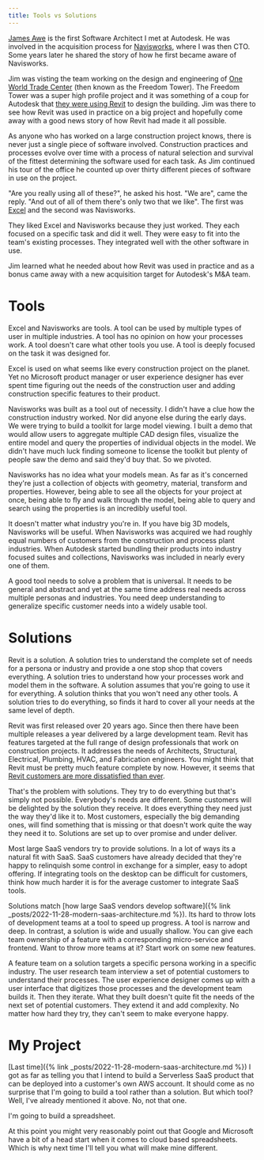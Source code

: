 ```yaml
---
title: Tools vs Solutions
---
```


[James Awe](https://www.linkedin.com/in/james-awe-4630a94/) is the first Software Architect I met at Autodesk. He was involved in the acquisition process for [Navisworks](https://en.wikipedia.org/wiki/Navisworks), where I was then CTO. Some years later he shared the story of how he first became aware of Navisworks. 

Jim was visting the team working on the design and engineering of [One World Trade Center](https://en.wikipedia.org/wiki/One_World_Trade_Center) (then known as the Freedom Tower). The Freedom Tower was a super high profile project and it was something of a coup for Autodesk that [they were using Revit](https://aecmag.com/news/bim-and-the-freedom-tower/) to design the building. Jim was there to see how Revit was used in practice on a big project and hopefully come away with a good news story of how Revit had made it all possible. 

As anyone who has worked on a large construction project knows, there is never just a single piece of software involved. Construction practices and processes evolve over time with a process of natural selection and survival of the fittest determining the software used for each task. As Jim continued his tour of the office he counted up over thirty different pieces of software in use on the project. 

"Are you really using all of these?", he asked his host. "We are", came the reply. "And out of all of them there's only two that we like". The first was [Excel](https://en.wikipedia.org/wiki/Microsoft_Excel) and the second was Navisworks.

They liked Excel and Navisworks because they just worked. They each focused on a specific task and did it well. They were easy to fit into the team's existing processes. They integrated well with the other software in use. 

Jim learned what he needed about how Revit was used in practice and as a bonus came away with a new acquisition target for Autodesk's M&A team.

# Tools

Excel and Navisworks are tools. A tool can be used by multiple types of user in multiple industries. A tool has no opinion on how your processes work. A tool doesn't care what other tools you use. A tool is deeply focused on the task it was designed for. 

Excel is used on what seems like every construction project on the planet. Yet no Microsoft product manager or user experience designer has ever spent time figuring out the needs of the construction user and adding construction specific features to their product.

Navisworks was built as a tool out of necessity. I didn't have a clue how the construction industry worked. Nor did anyone else during the early days. We were trying to build a toolkit for large model viewing. I built a demo that would allow users to aggregate multiple CAD design files, visualize the entire model and query the properties of individual objects in the model. We didn't have much luck finding someone to license the toolkit but plenty of people saw the demo and said they'd buy that. So we pivoted. 

Navisworks has no idea what your models mean. As far as it's concerned they're just a collection of objects with geometry, material, transform and properties. However, being able to see all the objects for your project at once, being able to fly and walk through the model, being able to query and search using the properties is an incredibly useful tool. 

It doesn't matter what industry you're in. If you have big 3D models, Navisworks will be useful. When Navisworks was acquired we had roughly equal numbers of customers from the construction and process plant industries. When Autodesk started bundling their products into industry focused suites and collections, Navisworks was included in nearly every one of them. 

A good tool needs to solve a problem that is universal. It needs to be general and abstract and yet at the same time address real needs across multiple personas and industries. You need deep understanding to generalize specific customer needs into a widely usable tool.

# Solutions

Revit is a solution. A solution tries to understand the complete set of needs for a persona or industry and provide a one stop shop that covers everything. A solution tries to understand how your processes work and model them in the software. A solution assumes that you're going to use it for everything. A solution thinks that you won't need any other tools. A solution tries to do everything, so finds it hard to cover all your needs at the same level of depth. 

Revit was first released over 20 years ago. Since then there have been multiple releases a year delivered by a large development team. Revit has features targeted at the full range of design professionals that work on construction projects. It addresses the needs of Architects, Structural, Electrical, Plumbing, HVAC, and
Fabrication engineers. You might think that Revit must be pretty much feature complete by now. However, it seems that [Revit customers are more dissatisfied than ever](https://aecmag.com/bim/the-open-letter-two-years-on/).

That's the problem with solutions. They try to do everything but that's simply not possible. Everybody's needs are different. Some customers will be delighted by the solution they receive. It does everything they need just the way they'd like it to. Most customers, especially the big demanding ones, will find something that is missing or that doesn't work quite the way they need it to. Solutions are set up to over promise and under deliver. 

Most large SaaS vendors try to provide solutions. In a lot of ways its a natural fit with SaaS. SaaS customers have already decided that they're happy to relinquish some control in exchange for a simpler, easy to adopt offering. If integrating tools on the desktop can be difficult for customers, think how much harder it is for the average customer to integrate SaaS tools. 

Solutions match [how large SaaS vendors develop software]({% link _posts/2022-11-28-modern-saas-architecture.md %}). Its hard to throw lots of development teams at a tool to speed up progress. A tool is narrow and deep. In contrast, a solution is wide and usually shallow. You can give each team ownership of a feature with a corresponding micro-service and frontend. Want to throw more teams at it? Start work on some new features. 

A feature team on a solution targets a specific persona working in a specific industry. The user research team interview a set of potential customers to understand their processes. The user experience designer comes up with a user interface that digitizes those processes and the development team builds it. Then they iterate. What they built doesn't quite fit the needs of the next set of potential customers. They extend it and add complexity. No matter how hard they try, they can't seem to make everyone happy. 

# My Project

[Last time]({% link _posts/2022-11-28-modern-saas-architecture.md %}) I got as far as telling you that I intend to build a Serverless SaaS product that can be deployed into a customer's own AWS account. It should come as no surprise that I'm going to build a tool rather than a solution. But which tool? Well, I've already mentioned it above. No, not that one. 

I'm going to build a spreadsheet.

At this point you might very reasonably point out that Google and Microsoft have a bit of a head start when it comes to cloud based spreadsheets. Which is why next time I'll tell you what will make mine different.
